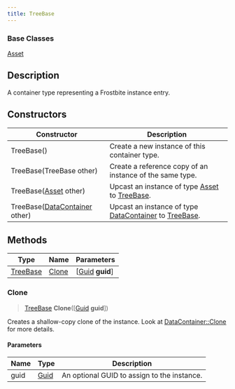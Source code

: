 ```yaml
---
title: TreeBase
---
```

### Base Classes

[Asset](/vext/ref/fb/asset/)

## Description

A container type representing a Frostbite instance entry.

## Constructors

| Constructor                                                         | Description                                                                                             |
| ------------------------------------------------------------------- | ------------------------------------------------------------------------------------------------------- |
| TreeBase()                                                          | Create a new instance of this container type.                                                           |
| TreeBase(TreeBase other)                                            | Create a reference copy of an instance of the same type.                                                |
| TreeBase([Asset](/vext/ref/fb/asset/) other)                                      | Upcast an instance of type [Asset](/vext/ref/fb/asset/) to [TreeBase](/vext/ref/fb/treebase/).                                      |
| TreeBase([DataContainer](/vext/ref/shared/class/datacontainer) other) | Upcast an instance of type [DataContainer](/vext/ref/shared/class/datacontainer) to [TreeBase](/vext/ref/fb/treebase/). |

## Methods

| Type                 | Name            | Parameters                                     |
| -------------------- | --------------- | ---------------------------------------------- |
| [TreeBase](/vext/ref/fb/treebase/) | [Clone](#clone) | \[[Guid](/vext/ref/shared/class/guid) **guid**\] |

### Clone

> [TreeBase](/vext/ref/fb/treebase/) **Clone**(\[[Guid](/vext/ref/shared/class/guid) **guid**\])

Creates a shallow-copy clone of the instance. Look at [DataContainer::Clone](/vext/ref/shared/class/datacontainer#clone) for more details.

#### Parameters

| Name | Type         | Description                                 |
| ---- | ------------ | ------------------------------------------- |
| guid | [Guid](/vext/ref/shared/class/guid/) | An optional GUID to assign to the instance. |
